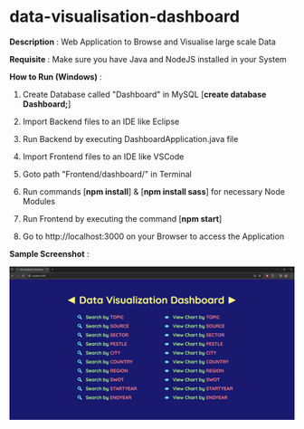 # data-visualisation-dashboard

**Description** : Web Application to Browse and Visualise large scale Data

**Requisite** : Make sure you have Java and NodeJS installed in your System

**How to Run (Windows)** :

1. Create Database called "Dashboard" in MySQL [**create database Dashboard;**]

2. Import Backend files to an IDE like Eclipse

3. Run Backend by executing DashboardApplication.java file

4. Import Frontend files to an IDE like VSCode

5. Goto path "Frontend/dashboard/" in Terminal

6. Run commands [**npm install**] & [**npm install sass**] for necessary Node Modules

7. Run Frontend by executing the command [**npm start**]

8. Go to http://localhost:3000 on your Browser to access the Application

**Sample Screenshot** :

![](screenshot.png)
